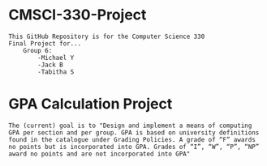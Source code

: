 # CMSCI-330-Project

    This GitHub Repository is for the Computer Science 330
    Final Project for...
        Group 6:
            -Michael Y
            -Jack B
            -Tabitha S

# GPA Calculation Project

    The (current) goal is to "Design and implement a means of computing GPA per section and per group. GPA is based on university definitions found in the catalogue under Grading Policies. A grade of “F” awards no points but is incorporated into GPA. Grades of “I”, “W”, “P”, “NP” award no points and are not incorporated into GPA"